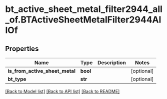 # bt_active_sheet_metal_filter2944_all_of.BTActiveSheetMetalFilter2944AllOf

## Properties
Name | Type | Description | Notes
------------ | ------------- | ------------- | -------------
**is_from_active_sheet_metal** | **bool** |  | [optional] 
**bt_type** | **str** |  | [optional] 

[[Back to Model list]](../README.md#documentation-for-models) [[Back to API list]](../README.md#documentation-for-api-endpoints) [[Back to README]](../README.md)


